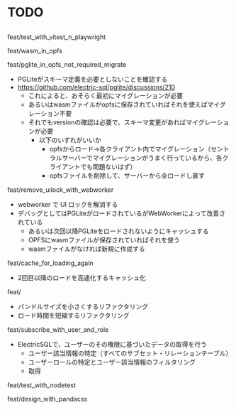# TODO

##

###

<!-- feat/integrate_wasm_by_bucket_n_kv -->

<!-- feat/sync_wasm_with_kv

- ファイル形式は -->

feat/test_with_vitest_n_playwright

feat/wasm_in_opfs

<!-- feat/sync_wasm_with_bucket -->

feat/pglite_in_opfs_not_required_migrate

- PGLiteがスキーマ定義を必要としないことを確認する
- <https://github.com/electric-sql/pglite/discussions/210>
  - これによると、おそらく最初にマイグレーションが必要
  - あるいはwasmファイルがopfsに保存されていればそれを使えばマイグレーション不要
  - それでもversionの確認は必要で、スキーマ変更があればマイグレーションが必要
    - 以下のいずれがいいか
      - opfsからロード→各クライアント内でマイグレーション（セントラルサーバーでマイグレーションがうまく行っているから、各クライアントでも問題ないはず）
      - opfsファイルを削除して、サーバーから全ロードし直す

feat/remove_uilock_with_webworker

- webworker で UI ロックを解消する
- デバッグとしてはPGLiteがロードされているがWebWorkerによって改善されている
  - あるいは次回以降PGLiteをロードされないようにキャッシュする
  - OPFSにwasmファイルが保存されていればそれを使う
  - wasmファイルがなければ新規に作成する

feat/cache_for_loading_again

- 2回目以降のロードを高速化するキャッシュ化

feat/

- バンドルサイズを小さくするリファクタリング
- ロード時間を短縮するリファクタリング

feat/subscribe_with_user_and_role

- ElectricSQLで、ユーザーのその権限に基づいたデータの取得を行う
  - ユーザー該当情報の特定（すべてのサブセット・リレーションテーブル）
  - ユーザーロールの特定とユーザー該当情報のフィルタリング
  - 取得

feat/test_with_nodetest

feat/design_with_pandacss
